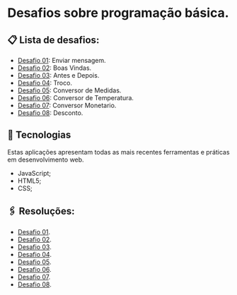 # Desafios sobre programação básica.

##  📋 Lista de desafios:
- [Desafio 01](https://github.com/gustavoguanabara/javascript/blob/master/desafios/d001/desafio-mensagens.pdf): Enviar mensagem.
- [Desafio 02](https://github.com/gustavoguanabara/javascript/blob/master/desafios/d002/desafio-boas-vindas.pdf): Boas Vindas.
- [Desafio 03](https://github.com/gustavoguanabara/javascript/blob/master/desafios/d003/desafio-antes-depois.pdf): Antes e Depois.
- [Desafio 04](https://github.com/gustavoguanabara/javascript/blob/master/desafios/d004/desafio-troco.pdf): Troco.
- [Desafio 05](https://github.com/gustavoguanabara/javascript/blob/master/desafios/d005/desafio-conversor-medidas.pdf): Conversor de Medidas.
- [Desafio 06](https://github.com/gustavoguanabara/javascript/blob/master/desafios/d006/desafio-conversor-temperatura.pdf): Conversor de Temperatura.
- [Desafio 07](https://github.com/gustavoguanabara/javascript/blob/master/desafios/d007/desafio-conversor-monetario.pdf): Conversor Monetario.
- [Desafio 08](https://github.com/gustavoguanabara/javascript/blob/master/desafios/d008/desafio-desconto.pdf): Desconto.

## 🚀 Tecnologias
Estas aplicações apresentam todas as mais recentes ferramentas e práticas em desenvolvimento web.
* JavaScript;
* HTML5;
* CSS;

##  🖇️  Resoluções:
- [Desafio 01](https://github.com/mateusralv/basic-programming/tree/master/Desafios/Desafio001).
- [Desafio 02](https://github.com/mateusralv/basic-programming/tree/master/Desafios/Desafio002).
- [Desafio 03](https://github.com/mateusralv/basic-programming/blob/master/Desafios/desafio003.html).
- [Desafio 04](https://github.com/mateusralv/basic-programming/blob/master/Desafios/desafio004.html).
- [Desafio 05](https://github.com/mateusralv/basic-programming/blob/master/Desafios/desafio005.html).
- [Desafio 06](https://github.com/mateusralv/basic-programming/blob/master/Desafios/desafio006.html).
- [Desafio 07](https://github.com/mateusralv/basic-programming/blob/master/Desafios/desafio007.html).
- [Desafio 08](https://github.com/mateusralv/basic-programming/blob/master/Desafios/desafio008.html).

